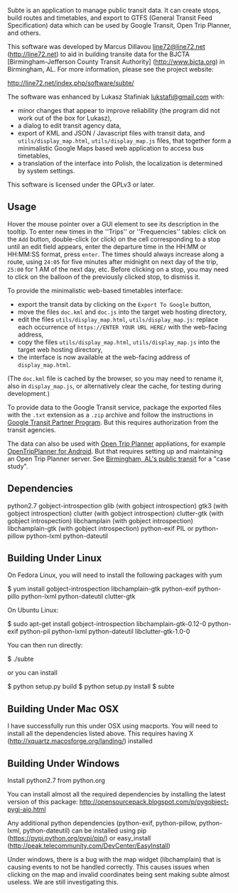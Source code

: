 Subte is an application to manage public transit data. It can create stops, build routes and timetables, and export to GTFS (General Transit Feed Specification) data which can be used by Google Transit, Open Trip Planner, and others.

This software was developed by Marcus Dillavou <line72@line72.net> (http://line72.net) to aid in building transite data for the BJCTA [Birmingham-Jefferson County Transit Authority] (http://www.bjcta.org) in Birmingham, AL. For more information, please see the project website:

http://line72.net/index.php/software/subte/

The software was enhanced by Lukasz Stafiniak <lukstafi@gmail.com> with:
* minor changes that appear to improve reliability (the program did not work out of the box for Lukasz),
* a dialog to edit transit agency data,
* export of KML and JSON / Javascript files with transit data, and `utils/display_map.html`, `utils/display_map.js` files, that together form a minimalistic Google Maps based web application to access bus timetables,
* a translation of the interface into Polish, the localization is determined by system settings.

This software is licensed under the GPLv3 or later.

## Usage

Hover the mouse pointer over a GUI element to see its description in the tooltip. To enter new times in the ''Trips'' or ''Frequencies'' tables: click on the `Add` button, double-click (or click) on the cell corresponding to a stop until an edit field appears, enter the departure time in the HH:MM or HH:MM:SS format, press `enter`. The times should always increase along a route, using `24:05` for five minutes after midnight on next day of the trip, `25:00` for 1 AM of the next day, etc. Before clicking on a stop, you may need to click on the balloon of the previously clicked stop, to dismiss it.

To provide the minimalistic web-based timetables interface:
* export the transit data by clicking on the `Export To Google` button,
* move the files `doc.kml` and `doc.js` into the target web hosting directory,
* edit the files `utils/display_map.html`, `utils/display_map.js`: replace each occurrence of `https://ENTER YOUR URL HERE/` with the web-facing address,
* copy the files `utils/display_map.html`, `utils/display_map.js` into the target web hosting directory,
* the interface is now available at the web-facing address of `display_map.html`.

(The `doc.kml` file is cached by the browser, so you may need to rename it, also in `display_map.js`, or alternatively clear the cache, for testing during development.)

To provide data to the Google Transit service, package the exported files with the `.txt` extension as a `.zip` archive and follow the instructions in [Google Transit Partner Program](https://maps.google.com/help/maps/mapcontent/transit/participate.html). But this requires authorization from the transit agencies.

The data can also be used with [Open Trip Planner](http://www.opentripplanner.org/) appliations, for example [OpenTripPlanner for Android](https://github.com/CUTR-at-USF/OpenTripPlanner-for-Android/wiki). But that requires setting up and maintaining an Open Trip Planner server. See [Birmingham, AL's public transit](http://line72.net//index.php?cID=130) for a "case study".

## Dependencies

python2.7
gobject-introspection
glib (with gobject introspection)
gtk3 (with gobject introspection)
clutter (with gobject introspection)
clutter-gtk (with gobject introspection)
libchamplain (with gobject introspection)
libchamplain-gtk (with gobject introspection)
python-exif
PIL or python-pillow
python-lxml
python-dateutil

## Building Under Linux

On Fedora Linux, you will need to install the following packages with yum

$ yum install gobject-introspection libchamplain-gtk python-exif python-pillo python-lxml python-dateutil clutter-gtk

On Ubuntu Linux:

$ sudo apt-get install gobject-introspection libchamplain-gtk-0.12-0 python-exif python-pil python-lxml python-dateutil libclutter-gtk-1.0-0

You can then run directly:

$ ./subte

or you can install

$ python setup.py build
$ python setup.py install
$ subte

## Building Under Mac OSX

I have successfully run this under OSX using macports. You will need to install all the dependencies listed above. This requires having X (http://xquartz.macosforge.org/landing/) installed

## Building Under Windows

Install python2.7 from python.org

You can install almost all the required dependencies by installing the latest version of this package:
http://opensourcepack.blogspot.com/p/pygobject-pygi-aio.html

Any additional python dependencies (python-exif, python-pillow, python-lxml, python-dateutil) can be installed using pip (https://pypi.python.org/pypi/pip/) or easy_install (http://peak.telecommunity.com/DevCenter/EasyInstall)

Under windows, there is a bug with the map widget (libchamplain) that is causing events to not be handled correctly. This causes issues when clicking on the map and invalid coordinates being sent making subte almost useless. We are still investigating this.